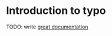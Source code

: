 # Introduction to typo

TODO: write [great documentation](http://jacobian.org/writing/great-documentation/what-to-write/)
